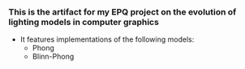 ### This is the artifact for my EPQ project on the evolution of lighting models in computer graphics

- It features implementations of the following models:
  - Phong
  - Blinn-Phong